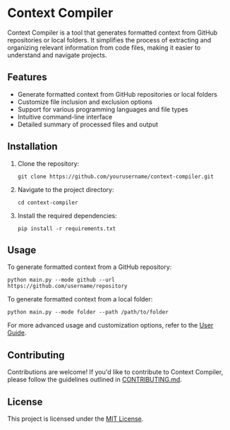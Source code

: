 # Context Compiler

Context Compiler is a tool that generates formatted context from GitHub repositories or local folders. It simplifies the process of extracting and organizing relevant information from code files, making it easier to understand and navigate projects.

## Features

- Generate formatted context from GitHub repositories or local folders
- Customize file inclusion and exclusion options
- Support for various programming languages and file types
- Intuitive command-line interface
- Detailed summary of processed files and output

## Installation

1. Clone the repository:
   ```
   git clone https://github.com/yourusername/context-compiler.git
   ```

2. Navigate to the project directory:
   ```
   cd context-compiler
   ```

3. Install the required dependencies:
   ```
   pip install -r requirements.txt
   ```

## Usage

To generate formatted context from a GitHub repository:
```
python main.py --mode github --url https://github.com/username/repository
```

To generate formatted context from a local folder:
```
python main.py --mode folder --path /path/to/folder
```

For more advanced usage and customization options, refer to the [User Guide](docs/user-guide.md).

## Contributing

Contributions are welcome! If you'd like to contribute to Context Compiler, please follow the guidelines outlined in [CONTRIBUTING.md](CONTRIBUTING.md).

## License

This project is licensed under the [MIT License](LICENSE).
